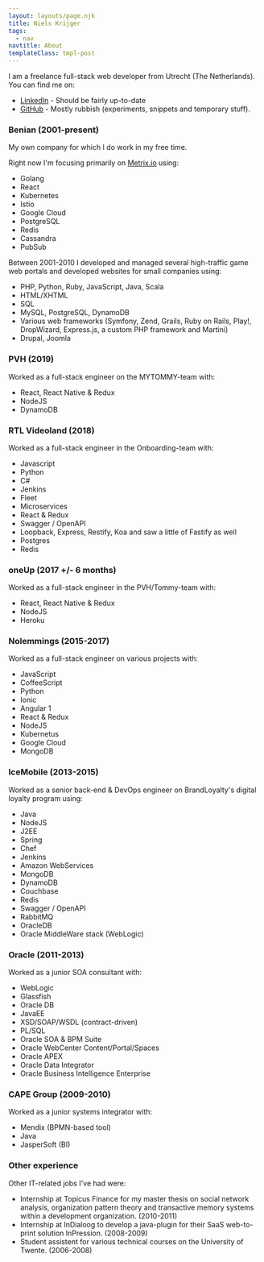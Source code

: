 ```yaml
---
layout: layouts/page.njk
title: Niels Krijger
tags:
  - nav
navtitle: About
templateClass: tmpl-post
---
```


I am a freelance full-stack web developer from Utrecht (The Netherlands). You can find me on:

- [LinkedIn](https://www.linkedin.com/in/nielskrijger) - Should be fairly up-to-date
- [GitHub](https://github.com/nielskrijger) - Mostly rubbish (experiments, snippets and temporary stuff).

### Benian (2001-present)

My own company for which I do work in my free time.

Right now I'm focusing primarily on [Metrix.io](https://metrix.io) using:

- Golang
- React
- Kubernetes
- Istio
- Google Cloud
- PostgreSQL
- Redis
- Cassandra
- PubSub

Between 2001-2010 I developed and managed several high-traffic game web portals and developed websites for small companies using:

- PHP, Python, Ruby, JavaScript, Java, Scala
- HTML/XHTML
- SQL
- MySQL, PostgreSQL, DynamoDB
- Various web frameworks (Symfony, Zend, Grails, Ruby on Rails, Play!, DropWizard, Express.js, a custom PHP framework and Martini)
- Drupal, Joomla

### PVH (2019)

Worked as a full-stack engineer on the MYTOMMY-team with:

- React, React Native & Redux
- NodeJS
- DynamoDB

### RTL Videoland (2018)

Worked as a full-stack engineer in the Onboarding-team with:

- Javascript
- Python
- C#
- Jenkins
- Fleet
- Microservices
- React & Redux
- Swagger / OpenAPI
- Loopback, Express, Restify, Koa and saw a little of Fastify as well
- Postgres
- Redis

### oneUp (2017 +/- 6 months)

Worked as a full-stack engineer in the PVH/Tommy-team with:

- React, React Native & Redux
- NodeJS
- Heroku

### Nolemmings (2015-2017)

Worked as a full-stack engineer on various projects with:

- JavaScript
- CoffeeScript
- Python
- Ionic
- Angular 1
- React & Redux
- NodeJS
- Kubernetus
- Google Cloud
- MongoDB

### IceMobile (2013-2015)

Worked as a senior back-end & DevOps engineer on BrandLoyalty's digital loyalty program using:

- Java
- NodeJS
- J2EE
- Spring
- Chef
- Jenkins
- Amazon WebServices
- MongoDB
- DynamoDB
- Couchbase
- Redis
- Swagger / OpenAPI
- RabbitMQ
- OracleDB
- Oracle MiddleWare stack (WebLogic)

### Oracle (2011-2013)

Worked as a junior SOA consultant with:

- WebLogic
- Glassfish
- Oracle DB
- JavaEE
- XSD/SOAP/WSDL (contract-driven)
- PL/SQL
- Oracle SOA & BPM Suite
- Oracle WebCenter Content/Portal/Spaces
- Oracle APEX
- Oracle Data Integrator
- Oracle Business Intelligence Enterprise

### CAPE Group (2009-2010)

Worked as a junior systems integrator with:

- Mendix (BPMN-based tool)
- Java
- JasperSoft (BI)

### Other experience

Other IT-related jobs I've had were:

- Internship at Topicus Finance for my master thesis on social network analysis, organization pattern theory and transactive memory systems within a development organization. (2010-2011)
- Internship at InDialoog to develop a java-plugin for their SaaS web-to-print solution InPression. (2008-2009)
- Student assistent for various technical courses on the University of Twente. (2006-2008)
